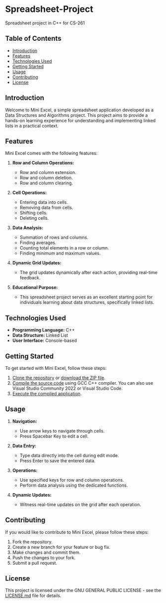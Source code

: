 # Spreadsheet-Project
Spreadsheet project in C++ for CS-261

## Table of Contents
- [Introduction](#introduction)
- [Features](#features)
- [Technologies Used](#technologies-used)
- [Getting Started](#getting-started)
- [Usage](#usage)
- [Contributing](#contributing)
- [License](#license)

## Introduction

Welcome to Mini Excel, a simple spreadsheet application developed as a Data Structures and Algorithms project. This project aims to provide a hands-on learning experience for understanding and implementing linked lists in a practical context.

## Features

Mini Excel comes with the following features:

1. **Row and Column Operations:**
    - Row and column extension.
    - Row and column deletion.
    - Row and column clearing.

2. **Cell Operations:**
    - Entering data into cells.
    - Removing data from cells.
    - Shifting cells.
    - Deleting cells.

3. **Data Analysis:**
    - Summation of rows and columns.
    - Finding averages.
    - Counting total elements in a row or column.
    - Finding minimum and maximum values.

4. **Dynamic Grid Updates:**
    - The grid updates dynamically after each action, providing real-time feedback.

5. **Educational Purpose:**
    - This spreadsheet project serves as an excellent starting point for individuals learning about data structures, specifically linked lists.

## Technologies Used

- **Programming Language:** C++
- **Data Structure:** Linked List
- **User Interface:** Console-based

## Getting Started

To get started with Mini Excel, follow these steps:

1. [Clone the repository](#) or [download the ZIP file](#).
2. [Compile the source code](#) using GCC C++ compiler. You can also use Visual Studio Community 2022 or Visual Studio Code.
3. [Execute the compiled application](#).

## Usage

1. **Navigation:**
    - Use arrow keys to navigate through cells.
    - Press Spacebar Key to edit a cell.

2. **Data Entry:**
    - Type data directly into the cell during edit mode.
    - Press Enter to save the entered data.

3. **Operations:**
    - Use specified keys for row and column operations.
    - Perform data analysis using the dedicated functions.

4. **Dynamic Updates:**
    - Witness real-time updates on the grid after each operation.

## Contributing

If you would like to contribute to Mini Excel, please follow these steps:

1. Fork the repository.
2. Create a new branch for your feature or bug fix.
3. Make changes and commit them.
4. Push the changes to your fork.
5. Submit a pull request.

## License

This project is licensed under the GNU GENERAL PUBLIC LICENSE - see the [LICENSE.md](LICENSE) file for details.
